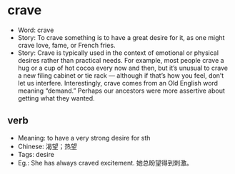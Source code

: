 # crave

- Word: crave
- Story: To crave something is to have a great desire for it, as one might crave love, fame, or French fries.
- Story: Crave is typically used in the context of emotional or physical desires rather than practical needs. For example, most people crave a hug or a cup of hot cocoa every now and then, but it’s unusual to crave a new filing cabinet or tie rack — although if that’s how you feel, don’t let us interfere. Interestingly, crave comes from an Old English word meaning “demand.” Perhaps our ancestors were more assertive about getting what they wanted.

## verb

- Meaning: to have a very strong desire for sth
- Chinese: 渴望；热望
- Tags: desire
- Eg.: She has always craved excitement. 她总盼望得到刺激。


